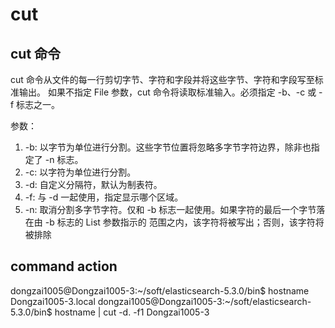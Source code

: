# cut
## cut 命令
cut 命令从文件的每一行剪切字节、字符和字段并将这些字节、字符和字段写至标准输出。
如果不指定 File 参数，cut 命令将读取标准输入。必须指定 -b、-c 或 -f 标志之一。

参数：
1. -b: 以字节为单位进行分割。这些字节位置将忽略多字节字符边界，除非也指定了 -n 标志。
2. -c: 以字符为单位进行分割。
3. -d: 自定义分隔符，默认为制表符。
4. -f: 与 -d 一起使用，指定显示哪个区域。
5. -n: 取消分割多字节字符。仅和 -b 标志一起使用。如果字符的最后一个字节落在由 -b 标志的 List 参数指示的
范围之内，该字符将被写出；否则，该字符将被排除


## command action
dongzai1005@Dongzai1005-3:~/soft/elasticsearch-5.3.0/bin$ hostname
Dongzai1005-3.local
dongzai1005@Dongzai1005-3:~/soft/elasticsearch-5.3.0/bin$ hostname | cut -d. -f1
Dongzai1005-3











